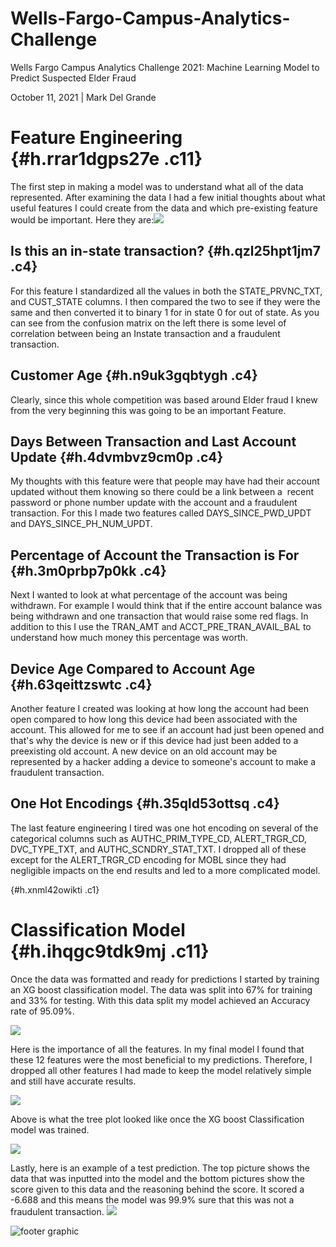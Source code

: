 # Wells-Fargo-Campus-Analytics-Challenge

Wells Fargo Campus Analytics Challenge 2021: Machine Learning Model to
Predict Suspected Elder Fraud

October 11, 2021 | Mark Del Grande

Feature Engineering {#h.rrar1dgps27e .c11}
===================

The first step in making a model was to understand what all of the data
represented. After examining the data I had a few initial thoughts about
what useful features I could create from the data and which pre-existing
feature would be important. Here they are:![](images/image4.png)

Is this an in-state transaction? {#h.qzl25hpt1jm7 .c4}
--------------------------------

For this feature I standardized all the values in both the
STATE\_PRVNC\_TXT, and CUST\_STATE columns. I then compared the two to
see if they were the same and then converted it to binary 1 for in state
0 for out of state. As you can see from the confusion matrix on the left
there is some level of correlation between being an Instate transaction
and a fraudulent transaction.

Customer Age {#h.n9uk3gqbtygh .c4}
------------

Clearly, since this whole competition was based around Elder fraud I
knew from the very beginning this was going to be an important Feature.

Days Between Transaction and Last Account Update {#h.4dvmbvz9cm0p .c4}
------------------------------------------------

My thoughts with this feature were that people may have had their
account updated without them knowing so there could be a link between a
 recent password or phone number update with the account and a
fraudulent transaction. For this I made two features called
DAYS\_SINCE\_PWD\_UPDT and DAYS\_SINCE\_PH\_NUM\_UPDT.

Percentage of Account the Transaction is For {#h.3m0prbp7p0kk .c4}
--------------------------------------------

Next I wanted to look at what percentage of the account was being
withdrawn. For example I would think that if the entire account balance
was being withdrawn and one transaction that would raise some red flags.
In addition to this I use the TRAN\_AMT and ACCT\_PRE\_TRAN\_AVAIL\_BAL
to understand how much money this percentage was worth.

Device Age Compared to Account Age {#h.63qeittzswtc .c4}
----------------------------------

Another feature I created was looking at how long the account had been
open compared to how long this device had been associated with the
account. This allowed for me to see if an account had just been opened
and that's why the device is new or if this device had just been added
to a preexisting old account. A new device on an old account may be
represented by a hacker adding a device to someone's account to make a
fraudulent transaction.

One Hot Encodings {#h.35qld53ottsq .c4}
-----------------

The last feature engineering I tired was one hot encoding on several of
the categorical columns such as AUTHC\_PRIM\_TYPE\_CD, ALERT\_TRGR\_CD,
DVC\_TYPE\_TXT, and AUTHC\_SCNDRY\_STAT\_TXT. I dropped all of these
except for the ALERT\_TRGR\_CD encoding for MOBL since they had
negligible impacts on the end results and led to a more complicated
model.

 {#h.xnml42owikti .c1}

Classification Model {#h.ihqgc9tdk9mj .c11}
====================

Once the data was formatted and ready for predictions I started by
training an XG boost classification model. The data was split into 67%
for training and 33% for testing. With this data split my model achieved
an Accuracy rate of 95.09%.

![](images/image2.png)

Here is the importance of all the features. In my final model I found
that these 12 features were the most beneficial to my predictions.
Therefore, I dropped all other features I had made to keep the model
relatively simple and still have accurate results.

![](images/image5.png)

Above is what the tree plot looked like once the XG boost Classification
model was trained.

![](images/image3.png)

Lastly, here is an example of a test prediction. The top picture shows
the data that was inputted into the model and the bottom pictures show
the score given to this data and the reasoning behind the score. It
scored a -6.688 and this means the model was 99.9% sure that this was
not a fraudulent transaction. ![](images/image1.png)

![](images/image6.png "footer graphic")

